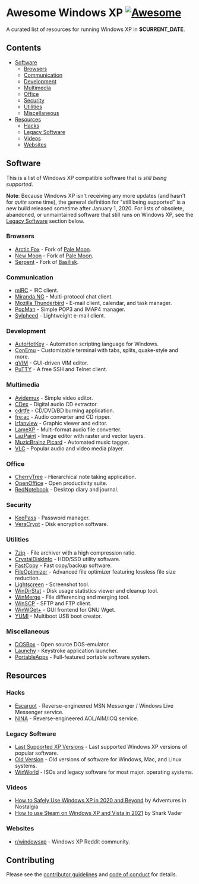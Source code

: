 # Awesome Windows XP [![Awesome](https://cdn.rawgit.com/sindresorhus/awesome/d7305f38d29fed78fa85652e3a63e154dd8e8829/media/badge.svg)](https://github.com/sindresorhus/awesome)

A curated list of resources for running Windows XP in **$CURRENT_DATE**.

## Contents

- [Software](#software)
  - [Browsers](#browsers)
  - [Communication](#communication)
  - [Development](#development)
  - [Multimedia](#multimedia)
  - [Office](#office)
  - [Security](#security)
  - [Utilities](#utilities)
  - [Miscellaneous](#miscellaneous)
- [Resources](#resources)
  - [Hacks](#hacks)
  - [Legacy Software](#legacy-software)
  - [Videos](#videos)
  - [Websites](#websites)

## Software

This is a list of Windows XP compatible software that is _still being supported_.

<!--lint disable double-link-->
**Note**: Because Windows XP isn't receiving any more updates (and hasn't for _quite_ some time), the general definition for "still being supported" is a new build released sometime after January 1, 2020. For lists of obsolete, abandoned, or unmaintained software that still runs on Windows XP, see the [Legacy Software](#legacy-software) section below.
<!--lint enable double-link-->

### Browsers

<!--lint disable double-link-->
- [Arctic Fox](https://github.com/wicknix/Arctic-Fox/wiki/Downloads) - Fork of [Pale Moon](https://www.palemoon.org/).
- [New Moon](https://rtfreesoft.blogspot.com/search/label/newmoon) - Fork of [Pale Moon](https://www.palemoon.org/).
- [Serpent](https://rtfreesoft.blogspot.com/search/label/serpent) - Fork of
  [Basilisk](https://www.basilisk-browser.org/).
<!--lint enable double-link-->

### Communication

- [mIRC](https://www.mirc.com/) - IRC client.
- [Miranda NG](https://www.miranda-ng.org) - Multi-protocol chat client.
- [Mozilla Thunderbird](https://www.thunderbird.net) - E-mail client, calendar, and task manager.
- [PopMan](http://ch-software.de/popman/) - Simple POP3 and IMAP4 manager.
- [Sylpheed](https://sylpheed.sraoss.jp/en/) - Lightweight e-mail client.

### Development

- [AutoHotKey](https://www.autohotkey.com/) - Automation scripting language for Windows.
- [ConEmu](https://conemu.github.io/) - Customizable terminal with tabs, splits, quake-style and more.
- [gVIM](https://www.vim.org/download.php#pc) - GUI-driven VIM editor.
- [PuTTY](https://www.chiark.greenend.org.uk/~sgtatham/putty/) - A free SSH and Telnet client.

### Multimedia

- [Avidemux](http://avidemux.sourceforge.net/) - Simple video editor.
- [CDex](https://cdex.mu/) - Digital audio CD extractor.
- [cdrtfe](https://cdrtfe.sourceforge.io/cdrtfe/index_en.html) - CD/DVD/BD burning application.
- [fre:ac](https://www.freac.org/) - Audio converter and CD ripper.
- [Irfanview](https://www.irfanview.com/) - Graphic viewer and editor.
- [LameXP](http://lamexp.sourceforge.net/) - Multi-format audio file converter.
- [LazPaint](https://lazpaint.github.io/) - Image editor with raster and vector layers.
- [MuzicBrainz Picard](https://picard.musicbrainz.org/) - Automated music tagger.
- [VLC](https://www.videolan.org/) - Popular audio and video media player.

### Office

- [CherryTree](https://www.giuspen.com/cherrytree/) - Hierarchical note taking application.
- [OpenOffice](https://www.openoffice.org/) - Open productivity suite.
- [RedNotebook](https://rednotebook.sourceforge.io/) - Desktop diary and journal.

### Security

- [KeePass](https://keepass.info/download.html) - Password manager.
- [VeraCrypt](https://www.veracrypt.fr) - Disk encryption software.

### Utilities

- [7zip](https://www.7-zip.org/) - File archiver with a high compression ratio.
- [CrystalDiskInfo](https://crystalmark.info/en/software/crystaldiskinfo/) - HDD/SSD utility software.
- [FastCopy](https://fastcopy.jp/) - Fast copy/backup software.
- [FileOptimizer](https://nikkhokkho.sourceforge.io/static.php?page=FileOptimizer) - Advanced file optimizer featuring lossless file size reduction.
- [Lightscreen](https://lightscreen.com.ar/) - Screenshot tool.
- [WinDirStat](https://windirstat.net/) - Disk usage statistics viewer and cleanup tool.
- [WinMerge](https://winmerge.org/?lang=en) - File differencing and merging tool.
- [WinSCP](https://winscp.net/eng/index.php) - SFTP and FTP client.
- [WinWGet+](https://www.astatix.com/tools/winwget.php) - GUI frontend for GNU Wget.
- [YUMI](https://www.pendrivelinux.com/yumi-multiboot-usb-creator/) - Multiboot USB boot creator.

### Miscellaneous

- [DOSBox](https://www.dosbox.com/) - Open source DOS-emulator.
- [Launchy](https://launchy.net/) - Keystroke application launcher.
- [PortableApps](https://portableapps.com/) - Full-featured portable software system.

## Resources

### Hacks

- [Escargot](https://escargot.chat/) - Reverse-engineered MSN Messenger / Windows Live Messenger service.
- [NINA](https://nina.chat/) - Reverse-engineered AOL/AIM/ICQ service.

### Legacy Software

- [Last Supported XP Versions](https://skipster1337.github.io/posts/windows-software.html) - Last supported Windows XP versions of popular software.
- [Old Version](http://www.oldversion.com/) - Old versions of software for
  Windows, Mac, and Linux systems.
- [WinWorld](https://winworldpc.com) - ISOs and legacy software for most major.
  operating systems.

### Videos

<!--lint disable awesome-list-item-->
- [How to Safely Use Windows XP in 2020 and Beyond](https://www.youtube.com/watch?v=j2artqrYWJY) by Adventures in Nostalgia
- [How to use Steam on Windows XP and Vista in 2021](https://www.youtube.com/watch?v=6-FbdgMar7Q) by Shark Vader
<!--lint enable awesome-list-item-->

### Websites

- [r/windowsxp](https://www.reddit.com/r/windowsxp/) - Windows XP Reddit community.

## Contributing

Please see the [contributor guidelines](.github/CONTRIBUTING.md) and [code of conduct](.github/CODE-OF-CONDUCT.md) for details.
